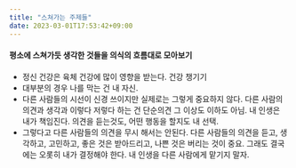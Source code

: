 ```yaml
---
title: "스쳐가는 주제들"
date: 2023-03-01T17:53:42+09:00
---
```


#### 평소에 스쳐가듯 생각한 것들을 의식의 흐름대로 모아보기

* 정신 건강은 육체 건강에 많이 영향을 받는다. 건강 챙기기
* 대부분의 경우 나를 막는 건 내 자신.
* 다른 사람들의 시선이 신경 쓰이지만 실제로는 그렇게 중요하지 않다. 다른 사람의 의견과 생각과 이렇다 저렇다 하는 건 단순의견 그 이상도 이하도 아님. 내 인생은 내가 책임진다. 의견을 듣는것도, 어떤 행동을 할지도 내 선택.
* 그렇다고 다른 사람들의 의견을 무시 해서는 안된다. 다른 사람들의 의견을 듣고, 생각하고, 고민하고, 좋은 것은 받아드리고, 나쁜 것은 버리는 것이 중요. 그래도 결국에는 오롯히 내가 결정해야 한다. 내 인생을 다른 사람에게 맡기지 말자.

